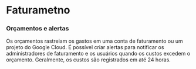 # Faturametno
### Orçamentos e alertas
Os orçamentos rastreiam os gastos em uma conta de faturamento ou um projeto do Google Cloud. É possível criar alertas para notificar os administradores de faturamento 
e os usuários quando os custos excedem o orçamento. Geralmente, os custos são registrados em até 24 horas. 

